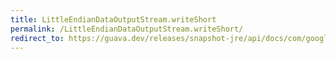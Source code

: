 ```yaml
---
title: LittleEndianDataOutputStream.writeShort
permalink: /LittleEndianDataOutputStream.writeShort/
redirect_to: https://guava.dev/releases/snapshot-jre/api/docs/com/google/common/io/LittleEndianDataOutputStream.html#writeShort-int-
---
```

